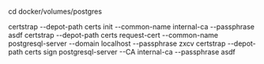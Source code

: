 cd docker/volumes/postgres

certstrap --depot-path certs init --common-name internal-ca --passphrase asdf
certstrap --depot-path certs request-cert --common-name postgresql-server --domain localhost --passphrase zxcv
certstrap --depot-path certs sign postgresql-server --CA internal-ca --passphrase asdf